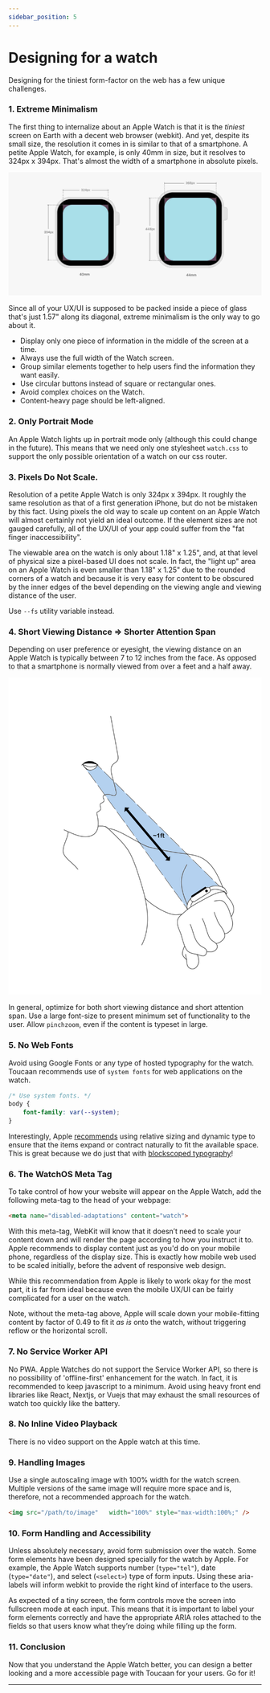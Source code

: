 ```yaml
---
sidebar_position: 5
---
```


# Designing for a watch


Designing for the tiniest form-factor on the web has a few unique challenges.

### 1. Extreme Minimalism

The first thing to internalize about an Apple Watch is that it is the _tiniest_ screen on Earth with a decent web browser (webkit). And yet, despite its small size, the resolution it comes in is similar to that of a smartphone. A petite Apple Watch, for example, is only 40mm in size, but it resolves to 324px x 394px. That's almost the width of a smartphone in absolute pixels. 

![Watch Dimensions](./img/viewport-dimensions-apple-watch.jpeg "The real estate on an Apple Watch in portrait orientation.")



Since all of your UX/UI is supposed to be packed inside a piece of glass that's just 1.57" along its diagonal, extreme minimalism is the only way to go about it. 

- Display only one piece of information in the middle of the screen at a time.
- Always use the full width of the Watch screen.
- Group similar elements together to help users find the information they want easily.
- Use circular buttons instead of square or rectangular ones.
- Avoid complex choices on the Watch.
- Content-heavy page should be left-aligned.


### 2. Only Portrait Mode

An Apple Watch lights up in portrait mode only (although this could change in the future). This means that we need only one stylesheet `watch.css` to support the only possible orientation of a watch on our css router.


### 3. Pixels Do Not Scale.

Resolution of a petite Apple Watch is only 324px x 394px. It roughly the same resolution as that of a first generation iPhone, but do not be
mistaken by this fact. Using pixels the old way to scale up content on an Apple Watch will almost certainly not yield an ideal outcome. If the element sizes are not gauged carefully, all of the UX/UI of your app could suffer from the "fat finger inaccessibility". 

The viewable area on the watch is only about 1.18" x 1.25", and, at
that level of physical size a pixel-based UI does not scale. In fact, the "light up" area on an Apple Watch is even smaller than 1.18" x 1.25" due to the rounded corners of a watch and because it is very easy for content to be obscured by the inner edges of the bevel depending on the viewing angle and viewing distance of the user.

Use `--fs` utility variable instead.

### 4. Short Viewing Distance => Shorter Attention Span 

Depending on user preference or eyesight, the viewing distance on an Apple Watch is typically between 7 to 12 inches from the face. As opposed to that a smartphone is normally viewed from over a feet and a half away.

![Viewing Distance and Accessibility Situation](./img/apple-watch-viewing-distance.jpeg "Viewing distance of an Apple Watch.")


In general, optimize for both short viewing distance and short attention
span. Use a large font-size to present minimum set of functionality to the user. Allow `pinchzoom`, even if the content is typeset in large.

### 5. No Web Fonts

Avoid using Google Fonts or any type of hosted typography for the watch. Toucaan recommends use of `system fonts` for web applications on the watch. 

```css
/* Use system fonts. */
body {
	font-family: var(--system);
}
```

Interestingly, Apple [recommends](https://developer.apple.com/design/human-interface-guidelines/watchos/visual-design/display-sizes/) using relative sizing and dynamic type to ensure that the items expand or contract naturally to fit the available space. This is great because we do just that with [blockscoped typography](../typography/introduction.md)!

### 6. The WatchOS Meta Tag

To take control of how your website will appear on the Apple Watch, add the following meta-tag to the head of your webpage:

```html
<meta name="disabled-adaptations" content="watch">
```

With this meta-tag, WebKit will know that it doesn’t need to scale your content down and will render the page according to how you instruct it to. Apple recommends to display content just as you'd do on your mobile phone, regardless of the display size. This is exactly how mobile web used to be scaled initially, before the advent of responsive web design. 

While this recommendation from Apple is likely to work okay for the most part, it is far from ideal because even the mobile UX/UI can be fairly complicated for a user on the watch.

Note, without the meta-tag above, Apple will scale down your mobile-fitting content by factor of 0.49 to fit it _as is_ onto the watch, without triggering reflow or the horizontal scroll.


### 7. No Service Worker API

No PWA. Apple Watches do not support the Service Worker API, so there is no possibility of 'offline-first' enhancement for the watch. In fact, it is recommended to keep javascript to a minimum. Avoid using heavy front end libraries like React, Nextjs, or Vuejs that may exhaust the small resources of watch too quickly like the battery. 

### 8. No Inline Video Playback

There is no video support on the Apple watch at this time.

### 9. Handling Images

Use a single autoscaling image with 100% width for the watch screen. Multiple versions of the same image will require more space and is, therefore, not a recommended approach for the watch.

```HTML
<img src="/path/to/image"	width="100%" style="max-width:100%;" />
```

### 10. Form Handling and Accessibility

Unless absolutely necessary, avoid form submission over the watch. Some form elements have been designed specially for the watch by Apple. For example, the Apple Watch supports number (`type="tel"`), date (`type="date"`), and select (`<select>`) type of form inputs. Using these aria-labels will inform webkit to provide the right kind of interface to the users.

As expected of a tiny screen, the form controls move the screen into fullscreen mode at each input. This means that it is important to label your form elements correctly and have the appropriate ARIA roles attached to the fields so that users know what they’re doing while filling up the form.


### 11. Conclusion

Now that you understand the Apple Watch better, you can design a better looking and a more accessible page with Toucaan for your users. Go for it!

---
